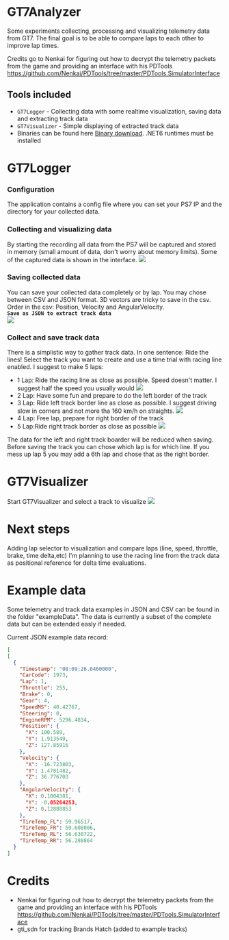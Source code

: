 # GT7Analyzer
Some experiments collecting, processing and visualizing telemetry data from GT7.
The final goal is to be able to compare laps to each other to improve lap times.

Credits go to Nenkai for figuring out how to decrypt the telemetry packets from the game and providing an interface with his PDTools https://github.com/Nenkai/PDTools/tree/master/PDTools.SimulatorInterface
 
## Tools included
* `GT7Logger` - Collecting data with some realtime visualization, saving data and extracting track data
* `GT7Visualizer` - Simple displaying of extracted track data
* Binaries can be found here <a href="https://github.com/RealJean42/GT7Analyzer/releases/tag/v0.1.0">Binary download</a>. .NET6 runtimes must be installed

# GT7Logger
### Configuration
The application contains a config file where you can set your PS7 IP and the directory for your collected data.
### Collecting and visualizing data
By starting the recording all data from the PS7 will be captured and stored in memory (small amount of data, don't worry about memory limits). Some of the captured data is shown in the interface.
<img src="https://github.com/RealJean42/GT7Analyzer/blob/master/Docs/Images/Collecting.PNG"></img>
### Saving collected data
You can save your collected data completely or by lap. You may chose between CSV and JSON format. 3D vectors are tricky to save in the csv. Order in the csv: Position, Velocity and AngularVelocity.
<br/>
<strong>`Save as JSON to extract track data`</strong>
<br/>
<img src="https://github.com/RealJean42/GT7Analyzer/blob/master/Docs/Images/Extracting.PNG"></img>
### Collect and save track data
There is a simplistic way to gather track data. In one sentence: Ride the lines!
Select the track you want to create and use a time trial with racing line enabled.
I suggest to make 5 laps:
* 1 Lap: Ride the racing line as close as possible. Speed doesn't matter. I suggest half the speed you usually would
<img src="https://github.com/RealJean42/GT7Analyzer/blob/master/Docs/Images/Raceline.jpg"></img>
* 2 Lap: Have some fun and prepare to do the left border of the track
* 3 Lap: Ride left track border line as close as possible. I suggest driving slow in corners and not more tha 160 km/h on straights.
<img src="https://github.com/RealJean42/GT7Analyzer/blob/master/Docs/Images/TrackLeft.jpg"></img>
* 4 Lap: Free lap, prepare for right border of the track
* 5 Lap:Ride right track border as close as possible
<img src="https://github.com/RealJean42/GT7Analyzer/blob/master/Docs/Images/TrackRight.jpg"></img>

The data for the left and right track boarder will be reduced when saving. Before saving the track you can chose which lap is for which line. If you mess up lap 5 you may add a 6th lap and chose that as the right border.

# GT7Visualizer
Start GT7Visualizer and select a track to visualize
<img src="https://github.com/RealJean42/GT7Analyzer/blob/master/Docs/Images/visualize.PNG"></img>
# Next steps
Adding lap selector to visualization and compare laps (line, speed, throttle, brake, time delta,etc)
I'm planning to use the racing line from the track data as positional reference for delta time evaluations.

# Example data
Some telemetry and track data examples in JSON and CSV can be found in the folder "exampleData".
The data is currently a subset of the complete data but can be extended easly if needed.

Current JSON example data record:
```json
[
[
  {
    "Timestamp": "08:09:26.0460000",
    "CarCode": 1973,
    "Lap": 1,
    "Throttle": 255,
    "Brake": 0,
    "Gear": 4,
    "SpeedMS": 40.42767,
    "Steering": 0,
    "EngineRPM": 5296.4834,
    "Position": {
      "X": 100.589,
      "Y": 1.913549,
      "Z": 127.85916
    },
    "Velocity": {
      "X": -16.723803,
      "Y": 1.4781482,
      "Z": 36.776703
    },
    "AngularVelocity": {
      "X": 0.1004381,
      "Y": -0.05264253,
      "Z": 0.12888853
    },
    "TireTemp_FL": 59.96517,
    "TireTemp_FR": 59.608006,
    "TireTemp_RL": 56.630722,
    "TireTemp_RR": 56.288864
  }
]
```
# Credits

* Nenkai for figuring out how to decrypt the telemetry packets from the game and providing an interface with his PDTools https://github.com/Nenkai/PDTools/tree/master/PDTools.SimulatorInterface
* gti_sdn for tracking Brands Hatch (added to example tracks)